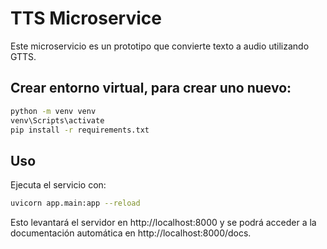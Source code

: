 # TTS Microservice

Este microservicio es un prototipo que convierte texto a audio utilizando GTTS.

## Crear entorno virtual, para crear uno nuevo:

```bash
python -m venv venv
venv\Scripts\activate
pip install -r requirements.txt
```

## Uso
Ejecuta el servicio con:

```bash
uvicorn app.main:app --reload
```
Esto levantará el servidor en http://localhost:8000 y se podrá acceder a la documentación automática en http://localhost:8000/docs.